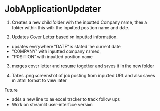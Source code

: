 # JobApplicationUpdater

1) Creates a new child folder with the inputted Company name, then a folder within this with the inputted position name and date.

2) Updates Cover Letter based on inputted information. 
  - updates everywhere "DATE" is stated the current date,
  - "COMPANY" with inputted company named,
  - "POSITION" with inputted position name

3) merges cover letter and resume together and saves it in the new folder

4) Takes .png screenshot of job posting from inputted URL and also saves in .html format to view later

Future:
- adds a new line to an excel tracker to track follow ups
- Work on streamlit user-interface version
